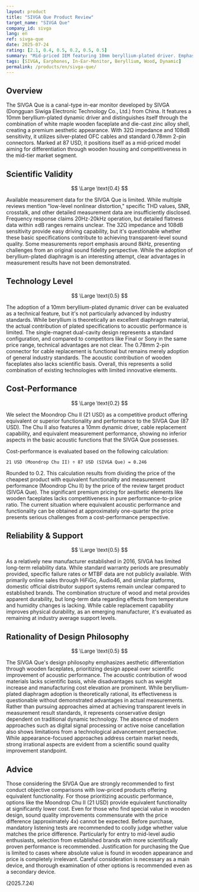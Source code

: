```yaml
---
layout: product
title: "SIVGA Que Product Review"
target_name: "SIVGA Que"
company_id: sivga
lang: en
ref: sivga-que
date: 2025-07-24
rating: [2.1, 0.4, 0.5, 0.2, 0.5, 0.5]
summary: "Mid-priced IEM featuring 10mm beryllium-plated driver. Emphasizes aesthetic differentiation through wooden faceplate design, but limited measurement performance advantages. Cost-performance challenges due to existence of equivalent low-priced alternatives."
tags: [SIVGA, Earphones, In-Ear-Monitor, Beryllium, Wood, Dynamic]
permalink: /products/en/sivga-que/
---
```


## Overview

The SIVGA Que is a canal-type in-ear monitor developed by SIVGA (Dongguan Siwiga Electronic Technology Co., Ltd.) from China. It features a 10mm beryllium-plated dynamic driver and distinguishes itself through the combination of white maple wooden faceplate and die-cast zinc alloy shell, creating a premium aesthetic appearance. With 32Ω impedance and 108dB sensitivity, it utilizes silver-plated OFC cables and standard 0.78mm 2-pin connectors. Marked at 87 USD, it positions itself as a mid-priced model aiming for differentiation through wooden housing and competitiveness in the mid-tier market segment.

## Scientific Validity

$$ \Large \text{0.4} $$

Available measurement data for the SIVGA Que is limited. While multiple reviews mention "low-level nonlinear distortion," specific THD values, SNR, crosstalk, and other detailed measurement data are insufficiently disclosed. Frequency response claims 20Hz-20kHz operation, but detailed flatness data within ±dB ranges remains unclear. The 32Ω impedance and 108dB sensitivity provide easy driving capability, but it's questionable whether these basic specifications contribute to achieving transparent-level sound quality. Some measurements report emphasis around 8kHz, presenting challenges from an original sound fidelity perspective. While the adoption of beryllium-plated diaphragm is an interesting attempt, clear advantages in measurement results have not been demonstrated.

## Technology Level

$$ \Large \text{0.5} $$

The adoption of a 10mm beryllium-plated dynamic driver can be evaluated as a technical feature, but it's not particularly advanced by industry standards. While beryllium is theoretically an excellent diaphragm material, the actual contribution of plated specifications to acoustic performance is limited. The single-magnet dual-cavity design represents a standard configuration, and compared to competitors like Final or Sony in the same price range, technical advantages are not clear. The 0.78mm 2-pin connector for cable replacement is functional but remains merely adoption of general industry standards. The acoustic contribution of wooden faceplates also lacks scientific basis. Overall, this represents a solid combination of existing technologies with limited innovative elements.

## Cost-Performance

$$ \Large \text{0.2} $$

We select the Moondrop Chu II (21 USD) as a competitive product offering equivalent or superior functionality and performance to the SIVGA Que (87 USD). The Chu II also features a 10mm dynamic driver, cable replacement capability, and equivalent measurement performance, showing no inferior aspects in the basic acoustic functions that the SIVGA Que possesses.

Cost-performance is evaluated based on the following calculation:

`21 USD (Moondrop Chu II) ÷ 87 USD (SIVGA Que) = 0.246`

Rounded to 0.2. This calculation results from dividing the price of the cheapest product with equivalent functionality and measurement performance (Moondrop Chu II) by the price of the review target product (SIVGA Que). The significant premium pricing for aesthetic elements like wooden faceplates lacks competitiveness in pure performance-to-price ratio. The current situation where equivalent acoustic performance and functionality can be obtained at approximately one-quarter the price presents serious challenges from a cost-performance perspective.

## Reliability & Support

$$ \Large \text{0.5} $$

As a relatively new manufacturer established in 2016, SIVGA has limited long-term reliability data. While standard warranty periods are presumably provided, specific failure rates or MTBF data are not publicly available. With primarily online sales through HiFiGo, Audio46, and similar platforms, domestic official distributor support systems remain unclear compared to established brands. The combination structure of wood and metal provides apparent durability, but long-term data regarding effects from temperature and humidity changes is lacking. While cable replacement capability improves physical durability, as an emerging manufacturer, it's evaluated as remaining at industry average support levels.

## Rationality of Design Philosophy

$$ \Large \text{0.5} $$

The SIVGA Que's design philosophy emphasizes aesthetic differentiation through wooden faceplates, prioritizing design appeal over scientific improvement of acoustic performance. The acoustic contribution of wood materials lacks scientific basis, while disadvantages such as weight increase and manufacturing cost elevation are prominent. While beryllium-plated diaphragm adoption is theoretically rational, its effectiveness is questionable without demonstrated advantages in actual measurements. Rather than pursuing approaches aimed at achieving transparent levels in measurement result standards, it represents conservative design dependent on traditional dynamic technology. The absence of modern approaches such as digital signal processing or active noise cancellation also shows limitations from a technological advancement perspective. While appearance-focused approaches address certain market needs, strong irrational aspects are evident from a scientific sound quality improvement standpoint.

## Advice

Those considering the SIVGA Que are strongly recommended to first conduct objective comparisons with low-priced products offering equivalent functionality. For those prioritizing acoustic performance, options like the Moondrop Chu II (21 USD) provide equivalent functionality at significantly lower cost. Even for those who find special value in wooden design, sound quality improvements commensurate with the price difference (approximately 4x) cannot be expected. Before purchase, mandatory listening tests are recommended to coolly judge whether value matches the price difference. Particularly for entry to mid-level audio enthusiasts, selection from established brands with more scientifically proven performance is recommended. Justification for purchasing the Que is limited to cases where absolute value is found in wooden appearance and price is completely irrelevant. Careful consideration is necessary as a main device, and thorough examination of other options is recommended even as a secondary device.

(2025.7.24)